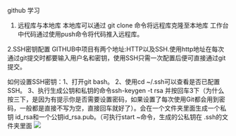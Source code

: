 github 学习
1. 远程库与本地库
本地库可以通过 git clone 命令将远程库克隆至本地库
工作台中代码通过使用push命令将代码推入远程库。

2.SSH密钥配置
 GITHUB中项目有两个地址:HTTP以及SSH.使用http地址在每次通过git提交时都要输入用户名和密钥，使用SSH只需一次配置后便可直接通过git提交。

 如何设置SSH密钥：1、打开git bash。
2、使用cd ~/.ssh可以查看是否已配置SSH。
3、执行生成公钥和私钥的命令ssh-keygen -t rsa 并按回车3下（为什么按三下，是因为有提示你是否需要设置密码，如果设置了每次使用Git都会用到密码，一般都是直接不写为空，直接回车就好了）。会在一个文件夹里面生成一个私钥 id_rsa和一个公钥id_rsa.pub。（可执行start ~命令，生成的公私钥在 .ssh的文件夹里面
![](https://github.com/withjiang/Git-Github-notes-for-study/blob/master/1600954247.png)

